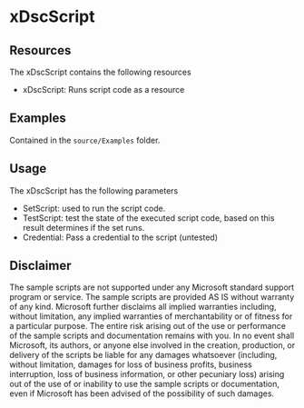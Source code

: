 # xDscScript

## Resources

The xDscScript contains the following resources

- xDscScript: Runs script code as a resource

## Examples

Contained in the ```source/Examples``` folder.

## Usage

The xDscScript has the following parameters

- SetScript: used to run the script code. 
- TestScript: test the state of the executed script code, based on this result determines if the set runs. 
- Credential: Pass a credential to the script (untested)

## Disclaimer

The sample scripts are not supported under any Microsoft standard support program or service. The sample scripts are provided AS IS without warranty of any kind. Microsoft further disclaims all implied warranties including, without limitation, any implied warranties of merchantability or of fitness for a particular purpose. The entire risk arising out of the use or performance of the sample scripts and documentation remains with you. In no event shall Microsoft, its authors, or anyone else involved in the creation, production, or delivery of the scripts be liable for any damages whatsoever (including, without limitation, damages for loss of business profits, business interruption, loss of business information, or other pecuniary loss) arising out of the use of or inability to use the sample scripts or documentation, even if Microsoft has been advised of the possibility of such damages.
